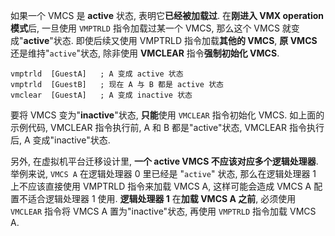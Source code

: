 
如果一个 VMCS 是 **active** 状态, 表明它**已经被加载过**. 在**刚进入 VMX operation 模式**后, 一旦使用 `VMPTRLD` 指令加载过某一个 VMCS, 那么这个 VMCS 就变成"**active**"状态. 即使后续又使用 VMPTRLD 指令加载**其他的 VMCS**, **原 VMCS** 还是维持"`active`"状态, 除非使用 **VMCLEAR** 指令**强制初始化 VMCS**. 

```
vmptrld  [GuestA]   ; A 变成 active 状态
vmptrld  [GuestB]   ; 现在 A 与 B 都是 active 状态
vmclear  [GuestA]   ; A 变成 inactive 状态
```

要将 VMCS 变为"**inactive**"状态, **只能**使用 `VMCLEAR` 指令初始化 VMCS. 如上面的示例代码, VMCLEAR 指令执行前, A 和 B 都是"active"状态, VMCLEAR 指令执行后, A 变成"inactive"状态. 

另外, 在虚拟机平台迁移设计里, **一个 active VMCS 不应该对应多个逻辑处理器**. 举例来说, `VMCS A` 在逻辑处理器 0 里已经是 "`active`" 状态, 那么在逻辑处理器 1 上不应该直接使用 VMPTRLD 指令来加载 VMCS A, 这样可能会造成 VMCS A 配置不适合逻辑处理器 1 使用. **逻辑处理器 1** 在**加载 VMCS A 之前**, 必须使用 `VMCLEAR` 指令将  VMCS A 置为"inactive"状态, 再使用 `VMPTRLD` 指令加载 VMCS A. 